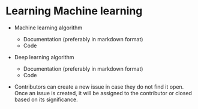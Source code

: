 # Learning Machine learning

* Machine learning algorithm
  * Documentation (preferably in markdown format)
  * Code
* Deep learning algorithm
  * Documentation (preferably in markdown format)
  * Code

* Contributors can create a new issue in case they do not find it open. Once an issue is created, it will be assigned to the contributor or closed based on its significance.
